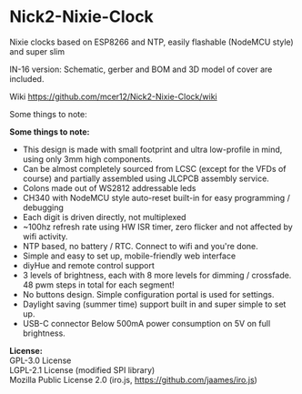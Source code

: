# Nick2-Nixie-Clock
Nixie clocks based on ESP8266 and NTP, easily flashable (NodeMCU style) and super slim

IN-16 version: Schematic, gerber and BOM and 3D model of cover are included.

Wiki
https://github.com/mcer12/Nick2-Nixie-Clock/wiki

Some things to note:

**Some things to note:**
- This design is made with small footprint and ultra low-profile in mind, using only 3mm high components.
- Can be almost completely sourced from LCSC (except for the VFDs of course) and partially assembled using JLCPCB assembly service.
- Colons made out of WS2812 addressable leds
- CH340 with NodeMCU style auto-reset built-in for easy programming / debugging
- Each digit is driven directly, not multiplexed
- ~100hz refresh rate using HW ISR timer, zero flicker and not affected by wifi activity.
- NTP based, no battery / RTC. Connect to wifi and you're done.
- Simple and easy to set up, mobile-friendly web interface
- diyHue and remote control support
- 3 levels of brightness, each with 8 more levels for dimming / crossfade. 48 pwm steps in total for each segment!
- No buttons design. Simple configuration portal is used for settings.
- Daylight saving (summer time) support built in and super simple to set up.
- USB-C connector Below 500mA power consumption on 5V on full brightness.

**License:**  
GPL-3.0 License  
LGPL-2.1 License (modified SPI library)  
Mozilla Public License 2.0 (iro.js, https://github.com/jaames/iro.js)
